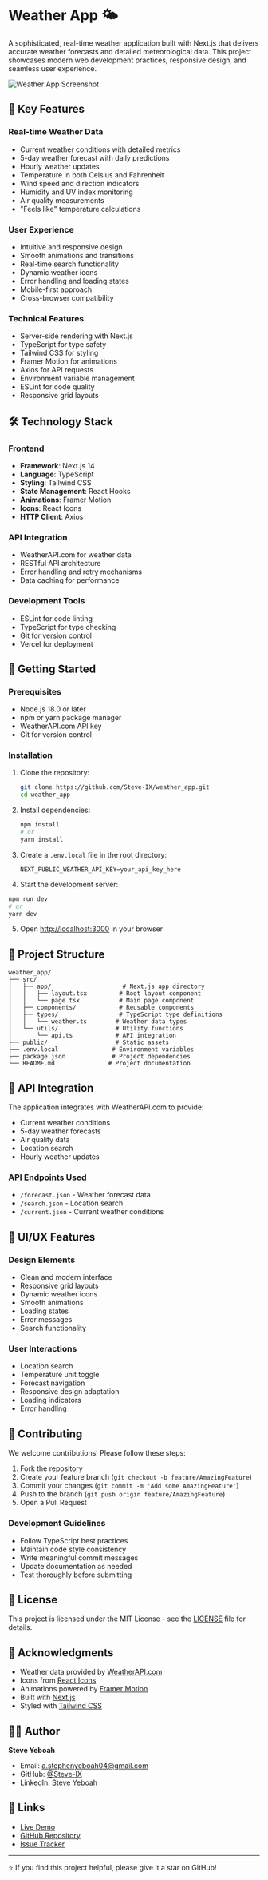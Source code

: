 # Weather App 🌤️

A sophisticated, real-time weather application built with Next.js that delivers accurate weather forecasts and detailed meteorological data. This project showcases modern web development practices, responsive design, and seamless user experience.

![Weather App Screenshot](public/screenshot.png)

## 🌟 Key Features

### Real-time Weather Data
- Current weather conditions with detailed metrics
- 5-day weather forecast with daily predictions
- Hourly weather updates
- Temperature in both Celsius and Fahrenheit
- Wind speed and direction indicators
- Humidity and UV index monitoring
- Air quality measurements
- "Feels like" temperature calculations

### User Experience
- Intuitive and responsive design
- Smooth animations and transitions
- Real-time search functionality
- Dynamic weather icons
- Error handling and loading states
- Mobile-first approach
- Cross-browser compatibility

### Technical Features
- Server-side rendering with Next.js
- TypeScript for type safety
- Tailwind CSS for styling
- Framer Motion for animations
- Axios for API requests
- Environment variable management
- ESLint for code quality
- Responsive grid layouts

## 🛠️ Technology Stack

### Frontend
- **Framework**: Next.js 14
- **Language**: TypeScript
- **Styling**: Tailwind CSS
- **State Management**: React Hooks
- **Animations**: Framer Motion
- **Icons**: React Icons
- **HTTP Client**: Axios

### API Integration
- WeatherAPI.com for weather data
- RESTful API architecture
- Error handling and retry mechanisms
- Data caching for performance

### Development Tools
- ESLint for code linting
- TypeScript for type checking
- Git for version control
- Vercel for deployment

## 🚀 Getting Started

### Prerequisites
- Node.js 18.0 or later
- npm or yarn package manager
- WeatherAPI.com API key
- Git for version control

### Installation

1. Clone the repository:
   ```bash
   git clone https://github.com/Steve-IX/weather_app.git
   cd weather_app
   ```

2. Install dependencies:
   ```bash
   npm install
   # or
   yarn install
   ```

3. Create a `.env.local` file in the root directory:
   ```
   NEXT_PUBLIC_WEATHER_API_KEY=your_api_key_here
   ```

4. Start the development server:
```bash
npm run dev
# or
yarn dev
```

5. Open [http://localhost:3000](http://localhost:3000) in your browser

## 📁 Project Structure

```
weather_app/
├── src/
│   ├── app/                    # Next.js app directory
│   │   ├── layout.tsx         # Root layout component
│   │   └── page.tsx           # Main page component
│   ├── components/            # Reusable components
│   ├── types/                 # TypeScript type definitions
│   │   └── weather.ts        # Weather data types
│   └── utils/                # Utility functions
│       └── api.ts            # API integration
├── public/                   # Static assets
├── .env.local               # Environment variables
├── package.json             # Project dependencies
└── README.md               # Project documentation
```

## 🔧 API Integration

The application integrates with WeatherAPI.com to provide:
- Current weather conditions
- 5-day weather forecasts
- Air quality data
- Location search
- Hourly weather updates

### API Endpoints Used
- `/forecast.json` - Weather forecast data
- `/search.json` - Location search
- `/current.json` - Current weather conditions

## 🎨 UI/UX Features

### Design Elements
- Clean and modern interface
- Responsive grid layouts
- Dynamic weather icons
- Smooth animations
- Loading states
- Error messages
- Search functionality

### User Interactions
- Location search
- Temperature unit toggle
- Forecast navigation
- Responsive design adaptation
- Loading indicators
- Error handling

## 🤝 Contributing

We welcome contributions! Please follow these steps:

1. Fork the repository
2. Create your feature branch (`git checkout -b feature/AmazingFeature`)
3. Commit your changes (`git commit -m 'Add some AmazingFeature'`)
4. Push to the branch (`git push origin feature/AmazingFeature`)
5. Open a Pull Request

### Development Guidelines
- Follow TypeScript best practices
- Maintain code style consistency
- Write meaningful commit messages
- Update documentation as needed
- Test thoroughly before submitting

## 📝 License

This project is licensed under the MIT License - see the [LICENSE](LICENSE) file for details.

## 🙏 Acknowledgments

- Weather data provided by [WeatherAPI.com](https://www.weatherapi.com/)
- Icons from [React Icons](https://react-icons.github.io/react-icons/)
- Animations powered by [Framer Motion](https://www.framer.com/motion/)
- Built with [Next.js](https://nextjs.org/)
- Styled with [Tailwind CSS](https://tailwindcss.com/)

## 👨‍💻 Author

**Steve Yeboah**
- Email: [a.stephenyeboah04@gmail.com](mailto:a.stephenyeboah04@gmail.com)
- GitHub: [@Steve-IX](https://github.com/Steve-IX)
- LinkedIn: [Steve Yeboah](https://www.linkedin.com/in/steve-yeboah)

## 🔗 Links

- [Live Demo](https://weather-app-steve-ix.vercel.app)
- [GitHub Repository](https://github.com/Steve-IX/weather_app)
- [Issue Tracker](https://github.com/Steve-IX/weather_app/issues)

---

⭐️ If you find this project helpful, please give it a star on GitHub!
